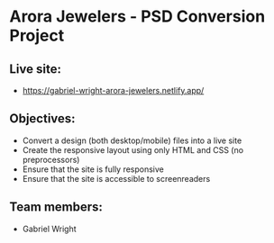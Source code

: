# Arora Jewelers - PSD Conversion Project

## Live site:
- https://gabriel-wright-arora-jewelers.netlify.app/

## Objectives:
- Convert a design (both desktop/mobile) files into a live site
- Create the responsive layout using only HTML and CSS (no preprocessors)
- Ensure that the site is fully responsive
- Ensure that the site is accessible to screenreaders

## Team members:
- Gabriel Wright

